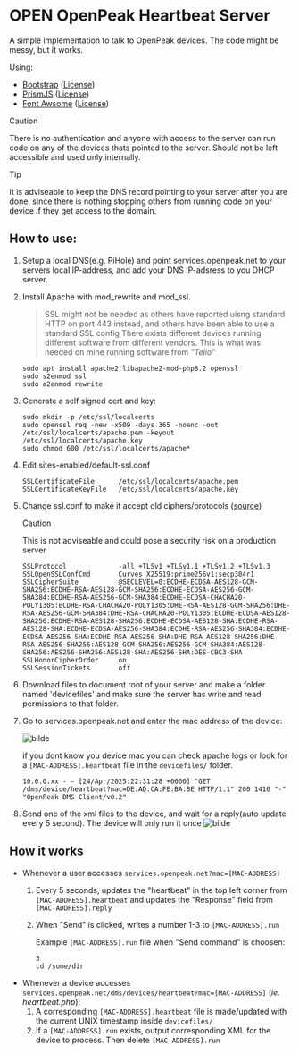 # OPEN OpenPeak Heartbeat Server
A simple implementation to talk to OpenPeak devices. The code might be messy, but it works. 

Using:
* [Bootstrap](https://getbootstrap.com/) ([License](https://github.com/twbs/bootstrap/blob/main/LICENSE))
* [PrismJS](https://prismjs.com/) ([License](https://github.com/PrismJS/prism/blob/master/LICENSE))
* [Font Awsome](https://fontawesome.com/) ([License](https://fontawesome.com/license/free))

>[!CAUTION]
>There is no authentication and anyone with access to the server can run code on any of the devices thats pointed to the server. Should not be left accessible and used only internally.

> [!TIP]
> It is adviseable to keep the DNS record pointing to your server after you are done, since there is nothing stopping others from running code on your device if they get access to the domain.
## How to use:
1. Setup a local DNS(e.g. PiHole) and point services.openpeak.net to your servers local IP-address, and add your DNS IP-adsress to you DHCP server.
2. Install Apache with mod_rewrite and mod_ssl.
   > SSL might not be needed as others have reported uisng standard HTTP on port 443 instead, and others have been able to use a standard SSL config
   > There exists different devices running different software from different vendors. This is what was needed on mine running software from _"Telio"_
   ```
   sudo apt install apache2 libapache2-mod-php8.2 openssl
   sudo s2enmod ssl
   sudo a2enmod rewrite
   ```
3. Generate a self signed cert and key:
   ```
   sudo mkdir -p /etc/ssl/localcerts
   sudo openssl req -new -x509 -days 365 -noenc -out /etc/ssl/localcerts/apache.pem -keyout /etc/ssl/localcerts/apache.key
   sudo chmod 600 /etc/ssl/localcerts/apache*
   ```
4. Edit sites-enabled/default-ssl.conf
   ```
   SSLCertificateFile      /etc/ssl/localcerts/apache.pem
   SSLCertificateKeyFile   /etc/ssl/localcerts/apache.key
   ```
5. Change ssl.conf to make it accept old ciphers/protocols ([source](https://ssl-config.mozilla.org/#server=apache&version=2.4.60&config=old&openssl=3.4.0&hsts=false&ocsp=false&guideline=5.7))
   > [!CAUTION]
   > This is not adviseable and could pose a security risk on a production server
    ```
    SSLProtocol             -all +TLSv1 +TLSv1.1 +TLSv1.2 +TLSv1.3
    SSLOpenSSLConfCmd       Curves X25519:prime256v1:secp384r1
    SSLCipherSuite          @SECLEVEL=0:ECDHE-ECDSA-AES128-GCM-SHA256:ECDHE-RSA-AES128-GCM-SHA256:ECDHE-ECDSA-AES256-GCM-SHA384:ECDHE-RSA-AES256-GCM-SHA384:ECDHE-ECDSA-CHACHA20-POLY1305:ECDHE-RSA-CHACHA20-POLY1305:DHE-RSA-AES128-GCM-SHA256:DHE-RSA-AES256-GCM-SHA384:DHE-RSA-CHACHA20-POLY1305:ECDHE-ECDSA-AES128-SHA256:ECDHE-RSA-AES128-SHA256:ECDHE-ECDSA-AES128-SHA:ECDHE-RSA-AES128-SHA:ECDHE-ECDSA-AES256-SHA384:ECDHE-RSA-AES256-SHA384:ECDHE-ECDSA-AES256-SHA:ECDHE-RSA-AES256-SHA:DHE-RSA-AES128-SHA256:DHE-RSA-AES256-SHA256:AES128-GCM-SHA256:AES256-GCM-SHA384:AES128-SHA256:AES256-SHA256:AES128-SHA:AES256-SHA:DES-CBC3-SHA
    SSLHonorCipherOrder     on
    SSLSessionTickets       off
    ```
6. Download files to document root of your server and make a folder named 'devicefiles' and make sure the server has write and read permissions to that folder.
7. Go to services.openpeak.net and enter the mac address of the device:
   
   ![bilde](https://github.com/user-attachments/assets/5bf26504-e6ad-43ab-9de8-db15fe64a1f4)
   
   if you dont know you device mac you can check apache logs or look for a `[MAC-ADDRESS].heartbeat` file in the `devicefiles/` folder.
   ```
   10.0.0.xx - - [24/Apr/2025:22:31:28 +0000] "GET /dms/device/heartbeat?mac=DE:AD:CA:FE:BA:BE HTTP/1.1" 200 1410 "-" "OpenPeak DMS Client/v0.2"
   ```
9. Send one of the xml files to the device, and wait for a reply(auto update every 5 second). The device will only run it once
    ![bilde](https://github.com/user-attachments/assets/41d09249-a01d-40e7-afa6-5f7409493a2e)

## How it works
* Whenever a user accesses `services.openpeak.net?mac=[MAC-ADDRESS]`
  1. Every 5 seconds, updates the "heartbeat" in the top left corner from `[MAC-ADDRESS].heartbeat` and updates the "Response" field from `[MAC-ADDRESS].reply`
  2. When "Send" is clicked, writes a number 1-3 to `[MAC-ADDRESS].run`

     Example `[MAC-ADDRESS].run` file when "Send command" is choosen:
     ```
     3
     cd /some/dir
     ```
* Whenever a device accesses `services.openpeak.net/dms/devices/heartbeat?mac=[MAC-ADDRESS]` (_ie. heartbeat.php_):
  1. A corresponding `[MAC-ADDRESS].heartbeat` file is made/updated with the current UNIX timestamp inside `devicefiles/`
  2. If a `[MAC-ADDRESS].run` exists, output corresponding XML for the device to process. Then delete `[MAC-ADDRESS].run ` 
